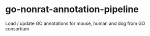 # go-nonrat-annotation-pipeline
Load / update GO annotations for mouse, human and dog from GO consortium 
